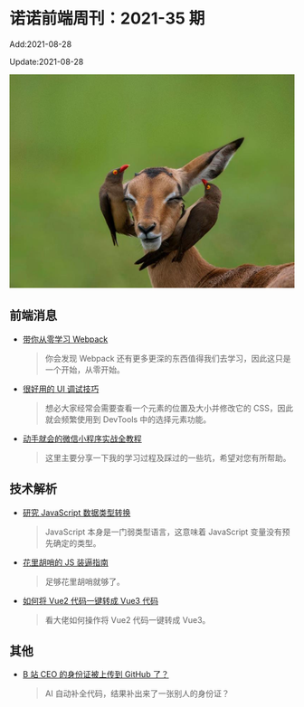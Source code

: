 <!--
 * @Description: weekly-35
 * @Author: zoeblow
 * @Email: zoeblow@gmail.com
 * @Date: 2021-5-27 17:20:35
 * @LastEditors: wangfuyuan
 * @LastEditTime: 2021-08-28 16:51:48
 * @FilePath: \nuofe-weekly\2021\weekly-35.md
 -->

# 诺诺前端周刊：2021-35 期

Add:2021-08-28

Update:2021-08-28

![202135](../images/2021/202135.jpg)

## 前端消息

- [带你从零学习 Webpack](https://juejin.cn/post/6994346951739179039)

  > 你会发现 Webpack 还有更多更深的东西值得我们去学习，因此这只是一个开始，从零开始。

- [很好用的 UI 调试技巧](https://mp.weixin.qq.com/s/zsUAkjAZ7I4eplED2ZpbKg)

  > 想必大家经常会需要查看一个元素的位置及大小并修改它的 CSS，因此就会频繁使用到 DevTools 中的选择元素功能。

- [动手就会的微信小程序实战全教程](https://juejin.cn/post/6997644572629139492)

  > 这里主要分享一下我的学习过程及踩过的一些坑，希望对您有所帮助。

## 技术解析

- [研究 JavaScript 数据类型转换](https://juejin.cn/post/6956170676327677966)

  > JavaScript 本身是一门弱类型语言，这意味着 JavaScript 变量没有预先确定的类型。

- [花里胡哨的 JS 装逼指南](https://mp.weixin.qq.com/s/NKWRXQlLL_BA4tQ4k0Ufhw)

  > 足够花里胡哨就够了。

- [如何将 Vue2 代码一键转成 Vue3 代码](https://juejin.cn/post/6977259197566517284)

  > 看大佬如何操作将 Vue2 代码一键转成 Vue3。

## 其他

- [B 站 CEO 的身份证被上传到 GitHub 了？](https://mp.weixin.qq.com/s/D0ITi34jyizP_KkN59-UZQ)

  > AI 自动补全代码，结果补出来了一张别人的身份证？
